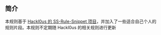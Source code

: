 ## 简介

本规则基于 [Hackl0us 的 SS-Rule-Snippet 项目](https://github.com/Hackl0us/SS-Rule-Snippet)，并加入了一些适合自己个人的规则片段。本规则不定期随 Hackl0us 的相关规则进行更新
